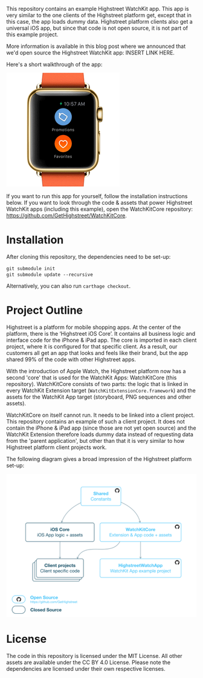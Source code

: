 This repository contains an example Highstreet WatchKit app. This app is very similar to the one clients of the Highstreet platform get, except that in this case, the app loads dummy data. Highstreet platform clients also get a universal iOS app, but since that code is not open source, it is not part of this example project.

More information is available in this blog post where we announced that we'd open source the Highstreet WatchKit app: INSERT LINK HERE.

Here's a short walkthrough of the app:

![Animated walkthrough of the app](Documentation/Assets/walkthrough.gif)

If you want to run this app for yourself, follow the installation instructions below. If you want to look through the code & assets that power Highstreet WatchKit apps (including this example), open the WatchKitCore repository: https://github.com/GetHighstreet/WatchKitCore.

# Installation
After cloning this repository, the dependencies need to be set-up:

```
git submodule init
git submodule update --recursive
```

Alternatively, you can also run `carthage checkout`.

# Project Outline
Highstreet is a platform for mobile shopping apps. At the center of the platform, there is the ‘Highstreet iOS Core’. It contains all business logic and interface code for the iPhone & iPad app. The core is imported in each client project, where it is configured for that specific client. As a result, our customers all get an app that looks and feels like their brand, but the app shared 99% of the code with other Highstreet apps.

With the introduction of Apple Watch, the Highstreet platform now has a second 'core' that is used for the WatchKit Apps: WatchKitCore (this repository). WatchKitCore consists of two parts: the logic that is linked in every WatchKit Extension target (`WatchKitExtensionCore.framework`) and the assets for the WatchKit App target (storyboard, PNG sequences and other assets).

WatchKitCore on itself cannot run. It needs to be linked into a client project. This repository contains an example of such a client project. It does not contain the iPhone & iPad app (since those are not yet open source) and the WatchKit Extension therefore loads dummy data instead of requesting data from the 'parent application', but other than that it is very similar to how Highstreet platform client projects work.

The following diagram gives a broad impression of the Highstreet platform set-up:

![Highstreet platform architecture](Documentation/Assets/highstreet_platform_arch.png)

# License
The code in this repository is licensed under the MIT License. All other assets are available under the CC BY 4.0 License. Please note the dependencies are licensed under their own respective licenses.